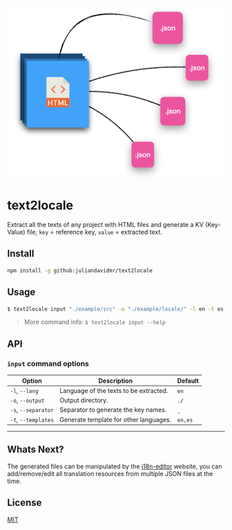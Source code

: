 ![](./portrait.png)

# **text2locale**

Extract all the texts of any project with HTML files and generate a KV (Key-Value) file,
`key` = reference key, `value` = extracted text.

## Install

```sh
npm install -g github:juliandavidmr/text2locale
```

## Usage

```bash
$ text2locale input "./example/src" -o "./example/locale/" -l en -t es,de,zh
```

> More command info: `$ text2locale input --help`

## API

### `input` command options

| Option              | Description                            | Default |
|---------------------|----------------------------------------|---------|
| `-l`, `--lang`      | Language of the texts to be extracted. | `en`    |
| `-o`, `--output`    | Output directory.                      | `./`    |
| `-s`, `--separator` | Separator to generate the key names.   | `_`     |
| `-t`, `--templates` | Generate template for other languages. | `en,es` |

--------

## Whats Next?

The generated files can be manipulated by the [i18n-editor](https://juliandavidmr.github.io/i18n-editor/dist/#/layout) website, you can add/remove/edit all translation resources from multiple JSON files at the time.

## License

[MIT](./LICENSE)
